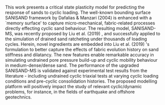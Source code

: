 This work presents a critical state plasticity model for predicting the response of sands to cyclic loading. The well-known bounding surface SANISAND framework by Dafalias & Manzari (2004) is enhanced with a `memory surface' to capture micro-mechanical, fabric-related processes directly effecting cyclic sand behaviour. The resulting model, SANISAND-MS, was recently proposed by Liu et al. (2019) , and successfully applied to the simulation of drained sand ratcheting under thousands of loading cycles. Herein, novel ingredients are embedded into Liu et al. (2019) 's formulation to better capture the effects of fabric evolution history on sand stiffness and dilatancy. The new features enable remarkable accuracy in simulating undrained pore pressure build-up and cyclic mobility behaviour in medium-dense/dense sand. The performance of the upgraded SANISAND-MS is validated against experimental test results from the literature - including undrained cyclic triaxial tests at varying cyclic loading conditions and pre-cyclic consolidation histories. The proposed modelling platform will positively impact the study of relevant cyclic/dynamic problems, for instance, in the fields of earthquake and offshore geotechnics.